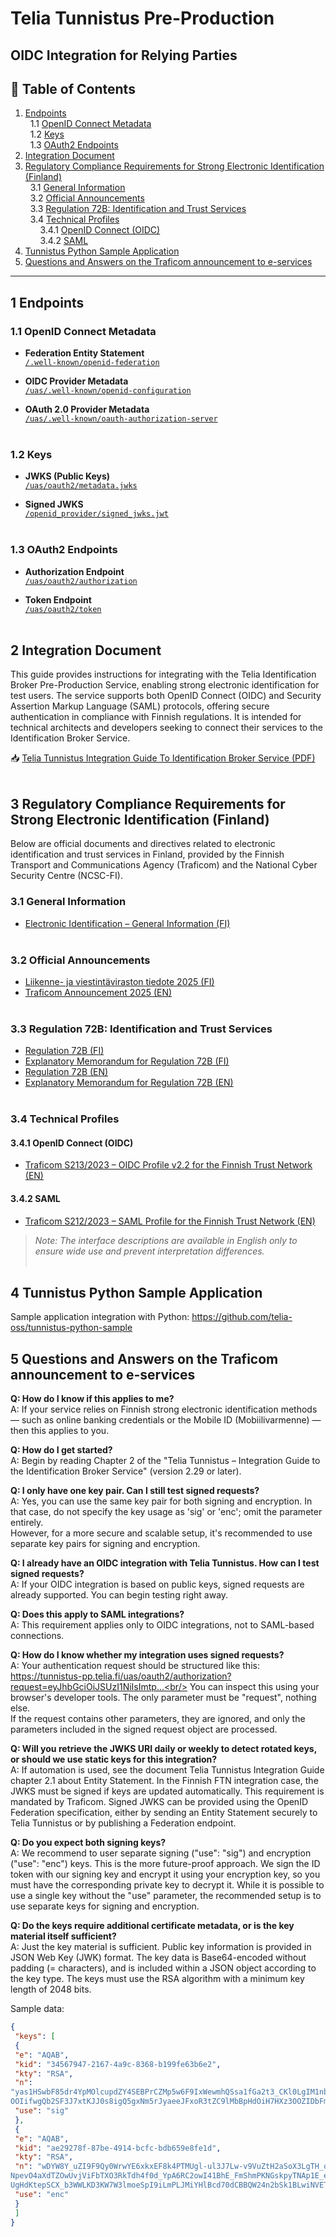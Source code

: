 # Telia Tunnistus Pre-Production 
## OIDC Integration for Relying Parties

## 📑 Table of Contents
1. [Endpoints](#1-endpoints)  
   &nbsp;&nbsp;1.1 [OpenID Connect Metadata](#11-openid-connect-metadata)  
   &nbsp;&nbsp;1.2 [Keys](#12-keys)  
   &nbsp;&nbsp;1.3 [OAuth2 Endpoints](#13-oauth2-endpoints)  
2. [Integration Document](#2-integration-document)  
3. [Regulatory Compliance Requirements for Strong Electronic Identification (Finland)](#3-regulatory-compliance-requirements-for-strong-electronic-identification-finland)  
   &nbsp;&nbsp;3.1 [General Information](#31-general-information)  
   &nbsp;&nbsp;3.2 [Official Announcements](#32-official-announcements)  
   &nbsp;&nbsp;3.3 [Regulation 72B: Identification and Trust Services](#33-regulation-72b-identification-and-trust-services)  
   &nbsp;&nbsp;3.4 [Technical Profiles](#34-technical-profiles)  
   &nbsp;&nbsp;&nbsp;&nbsp;&nbsp;&nbsp;3.4.1 [OpenID Connect (OIDC)](#341-openid-connect-oidc)  
   &nbsp;&nbsp;&nbsp;&nbsp;&nbsp;&nbsp;3.4.2 [SAML](#342-saml)
4. [Tunnistus Python Sample Application](#4-tunnistus-python-sample-application)
5. [Questions and Answers on the Traficom announcement to e-services](#5-questions-and-answers-on-the-traficom-announcement-to-e-services)

---

## 1 Endpoints

### 1.1 OpenID Connect Metadata

- **Federation Entity Statement**  
  [`/.well-known/openid-federation`](https://tunnistus-pp.telia.fi/.well-known/openid-federation)

- **OIDC Provider Metadata**  
  [`/uas/.well-known/openid-configuration`](https://tunnistus-pp.telia.fi/uas/.well-known/openid-configuration)

- **OAuth 2.0 Provider Metadata**  
  [`/uas/.well-known/oauth-authorization-server`](https://tunnistus-pp.telia.fi/uas/.well-known/oauth-authorization-server)
<br/><br/>

### 1.2 Keys

- **JWKS (Public Keys)**  
  [`/uas/oauth2/metadata.jwks`](https://tunnistus-pp.telia.fi/uas/oauth2/metadata.jwks)

- **Signed JWKS**  
  [`/openid_provider/signed_jwks.jwt`](https://tunnistus-pp.telia.fi/openid_provider/signed_jwks.jwt)
<br/><br/>

### 1.3 OAuth2 Endpoints

- **Authorization Endpoint**  
  [`/uas/oauth2/authorization`](https://tunnistus-pp.telia.fi/uas/oauth2/authorization)

- **Token Endpoint**  
  [`/uas/oauth2/token`](https://tunnistus-pp.telia.fi/uas/oauth2/token)
<br/><br/>

## 2 Integration Document

This guide provides instructions for integrating with the Telia Identification Broker Pre-Production Service, enabling strong electronic identification for test users. The service supports both OpenID Connect (OIDC) and Security Assertion Markup Language (SAML) protocols, offering secure authentication in compliance with Finnish regulations. It is intended for technical architects and developers seeking to connect their services to the Identification Broker Service.

📥 [Telia Tunnistus Integration Guide To Identification Broker Service (PDF)](files/Telia%20Tunnistus%20-%20Integration%20guide%20to%20identification%20broker%20service%20v2.33.pdf)
<br/><br/>

## 3 Regulatory Compliance Requirements for Strong Electronic Identification (Finland)

Below are official documents and directives related to electronic identification and trust services in Finland, provided by the Finnish Transport and Communications Agency (Traficom) and the National Cyber Security Centre (NCSC-FI).

### 3.1 General Information

- [Electronic Identification – General Information (FI)](https://www.kyberturvallisuuskeskus.fi/fi/toimintamme/saantely-ja-valvonta/sahkoinen-tunnistaminen)
<br/><br/>

### 3.2 Official Announcements

- [Liikenne- ja viestintäviraston tiedote 2025 (FI)](https://www.kyberturvallisuuskeskus.fi/sites/default/files/media/file/Liikenne-ja_viestint%C3%A4viraston_tiedote_2025.pdf)
- [Traficom Announcement 2025 (EN)](https://www.kyberturvallisuuskeskus.fi/sites/default/files/media/file/Traficom_Announcement_2025_EN.pdf)
<br/><br/>

### 3.3 Regulation 72B: Identification and Trust Services

- [Regulation 72B (FI)](https://www.kyberturvallisuuskeskus.fi/sites/default/files/media/file/M72B_2022_M%C3%84%C3%84R%C3%84YS_72B_tunnistus-_ja_luottamuspalvelut_julkaistu.pdf)
- [Explanatory Memorandum for Regulation 72B (FI)](https://www.kyberturvallisuuskeskus.fi/sites/default/files/media/file/M72B_2022_M%C3%84%C3%84R%C3%84YS_72B_tunnistus-_ja_luottamuspalvelut_PERUSTELUMUISTIO.pdf)
- [Regulation 72B (EN)](https://www.kyberturvallisuuskeskus.fi/sites/default/files/media/file/M72B_2022_M%C3%84%C3%84R%C3%84YS_72B_tunnistus-_ja_luottamuspalvelut_ENG_julkaistu.pdf)
- [Explanatory Memorandum for Regulation 72B (EN)](https://www.kyberturvallisuuskeskus.fi/sites/default/files/media/file/M72B_2022_M%C3%84%C3%84R%C3%84YS_72B_tunnistus-_ja_luottamuspalvelut_PERUSTELUMUISTIO_ENG.pdf)
<br/><br/>

### 3.4 Technical Profiles

#### 3.4.1 OpenID Connect (OIDC)

- [Traficom S213/2023 – OIDC Profile v2.2 for the Finnish Trust Network (EN)](https://www.kyberturvallisuuskeskus.fi/sites/default/files/media/file/Traficom_S213_2023_OIDC_Profile_v2_2_for_the_Finnish_Trust_Network_EN.pdf)

#### 3.4.2 SAML

- [Traficom S212/2023 – SAML Profile for the Finnish Trust Network (EN)](https://www.kyberturvallisuuskeskus.fi/sites/default/files/media/file/Traficom_S212_2023_SAML_Profile_for_the_Finnish_Trust_Network_EN.pdf)

> _Note: The interface descriptions are available in English only to ensure wide use and prevent interpretation differences._
<br/><br/>

## 4 Tunnistus Python Sample Application

Sample application integration with Python: https://github.com/telia-oss/tunnistus-python-sample

## 5 Questions and Answers on the Traficom announcement to e-services

**Q: How do I know if this applies to me?**<br/>
A: If your service relies on Finnish strong electronic identification methods — such as online banking credentials or the Mobile ID (Mobiilivarmenne) — then this applies to you.

**Q: How do I get started?**<br/>
A: Begin by reading Chapter 2 of the "Telia Tunnistus – Integration Guide to the Identification Broker Service" (version 2.29 or later).

**Q: I only have one key pair. Can I still test signed requests?**<br/>
A: Yes, you can use the same key pair for both signing and encryption. In that case, do not specify the key usage as 'sig' or 'enc'; omit the parameter entirely.<br/>However, for a more secure and scalable setup, it's recommended to use separate key pairs for signing and encryption.

**Q: I already have an OIDC integration with Telia Tunnistus. How can I test signed requests?**<br/>
A: If your OIDC integration is based on public keys, signed requests are already supported. You can begin testing right away.

**Q: Does this apply to SAML integrations?**<br/>
A: This requirement applies only to OIDC integrations, not to SAML-based connections.

**Q: How do I know whether my integration uses signed requests?**<br/>
A: Your authentication request should be structured like this:<br/>
https://tunnistus-pp.telia.fi/uas/oauth2/authorization?request=eyJhbGciOiJSUzI1NiIsImtp...<br/>
You can inspect this using your browser's developer tools. The only parameter must be "request", nothing else.<br/>If the request contains other parameters, they are ignored, and only the parameters included in the signed request object are processed.

**Q: Will you retrieve the JWKS URI daily or weekly to detect rotated keys, or should we use static keys for this integration?**<br/>
A: If automation is used, see the document Telia Tunnistus Integration Guide chapter 2.1 about Entity Statement. In the Finnish FTN integration case, the JWKS must be signed if keys are updated automatically. This requirement is mandated by Traficom. Signed JWKS can be provided using the OpenID Federation specification, either by sending an Entity Statement securely to Telia Tunnistus or by publishing a Federation endpoint.

**Q: Do you expect both signing keys?**<br/>
A: We recommend to user separate signing ("use": "sig") and encryption ("use": "enc") keys. This is the more future-proof approach. We sign the ID token with our signing key and encrypt it using your encryption key, so you must have the corresponding private key to decrypt it. While it is possible to use a single key without the "use" parameter, the recommended setup is to use separate keys for signing and encryption.

**Q: Do the keys require additional certificate metadata, or is the key material itself sufficient?**<br/>
A: Just the key material is sufficient. Public key information is provided in JSON Web Key (JWK) format. The key data is Base64-encoded without padding (= characters), and is included within a JSON object according to the key type. The keys must use the RSA algorithm with a minimum key length of 2048 bits.

Sample data:

```json
{
 "keys": [
 {
 "e": "AQAB",
 "kid": "34567947-2167-4a9c-8368-b199fe63b6e2",
 "kty": "RSA",
 "n": 
"yas1HSwbF85dr4YpMOlcupdZY4SEBPrCZMp5w6F9IxWewmhQSsa1fGa2t3_CKl0LgIM1nbJd1fr5CQKN_Hpb0u7H5N3Not4akhNqcZHGNI7xrwOn
OOIifwgQb2SF3J7xtKJJ0s8igQ5gxNm5rJyaeeJFxoR3tZC9lMbBpHdOiH7HXz3OOZIDbFm5da-i2u91T22UJgHBIZmXzl_7L3ZpIenSECRD9M3fuj9aVCNf3zKo67UuqaPdueRj_ywGqk94Iwr-FnmZ9NKpZe067VK4s2h-CufkGCAhKu9WVgSIHzSzIzCbLSfTXgMCpJyC4dw7TBzlvHOI3BgMjqrUqb3kkw",
 "use": "sig"
 },
 {
 "e": "AQAB",
 "kid": "ae29278f-87be-4914-bcfc-bdb659e8fe1d",
 "kty": "RSA",
 "n": "wDYW8Y_uZI9F9Qy0WrwYE6xkxEF8k4PTMUgl-ul3J7Lw-v9VuZtH2aSoX3LgTH_qpCGRIUZy7OPDYYXGV1phrVHs7-
NpevO4aXdTZOwUvjViFbTXO3RkTdh4f0d_YpA6RC2owI41BhE_FmShmPKNGskpyTNAp1E_eH1e_w4FM2g_sbwlDJQ1ckJSyXkDoGrW7Dbx34zlrQg
UgHdKtepSCX_b3WWLKD3KW7W3lmoeSpI9iLmPLJMiYHlBcd70dCBBQW24n2bSk1BLwiNVETWPfsNnFWA2t19Jl0u3vCHNCCdKi0WORtI-JiaXQSmPW9ZD2kiZUwYwRi8Cg6Z9a85ngQ",
 "use": "enc"
 }
 ]
}
```